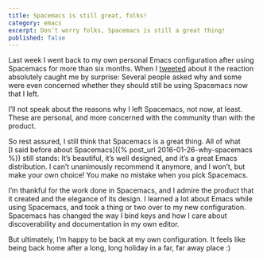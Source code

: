 ```yaml
---
title: Spacemacs is still great, folks!
category: emacs
excerpt: Don’t worry folks, Spacemacs is still a great thing!
published: false
---
```


Last week I went back to my own personal Emacs configuration after using
Spacemacs for more than six months.  When I [tweeted][] about it the reaction
absolutely caught me by surprise: Several people asked why and some were even
concerned whether they should still be using Spacemacs now that I left.

I’ll not speak about the reasons why I left Spacemacs, not now, at least.  These
are personal, and more concerned with the community than with the product.

So rest assured, I still think that Spacemacs is a great thing.  All of what
[I said before about Spacemacs]({% post_url 2016-01-26-why-spacemacs %}) still
stands: It’s beautiful, it’s well designed, and it’s a great Emacs distribution.
I can’t unanimously recommend it anymore, and I won’t, but make your own choice!
You make no mistake when you pick Spacemacs.

I’m thankful for the work done in Spacemacs, and I admire the product that it
created and the elegance of its design.  I learned a lot about Emacs while using
Spacemacs, and took a thing or two over to my new configuration.  Spacemacs has
changed the way I bind keys and how I care about discoverability and
documentation in my own editor.

But ultimately, I’m happy to be back at my own configuration.  It feels like
being back home after a long, long holiday in a far, far away place :)

[tweeted]: https://twitter.com/lunaryorn/status/717053539021926401
